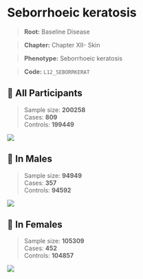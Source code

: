# Seborrhoeic keratosis

> **Root:** Baseline Disease  

> **Chapter:** Chapter XII- Skin  

> **Phenotype:** Seborrhoeic keratosis  

> **Code:** `L12_SEBORRKERAT`

## 🧪 All Participants  
> Sample size: **200258**  
> Cases: **809**  
> Controls: **199449**
<img src="/Disease/Figures/ALL/Baseline/L12_SEBORRKERAT.png"/>
<CsvTable src="/Disease/Data/ALL/Baseline/LG_L12_SEBORRKERAT.csv" label="🔍 View full results" />

## 👨 In Males  
> Sample size: **94949**  
> Cases: **357**  
> Controls: **94592**
<img src="/Disease/Figures/Male/Baseline/L12_SEBORRKERAT.png"/>
<CsvTable src="/Disease/Data/Male/Baseline/LG_L12_SEBORRKERAT.csv" label="🔍 View full results" />

## 👩 In Females  
> Sample size: **105309**  
> Cases: **452**  
> Controls: **104857**
<img src="/Disease/Figures/Female/Baseline/L12_SEBORRKERAT.png"/>
<CsvTable src="/Disease/Data/Female/Baseline/LG_L12_SEBORRKERAT.csv" label="🔍 View full results" />
